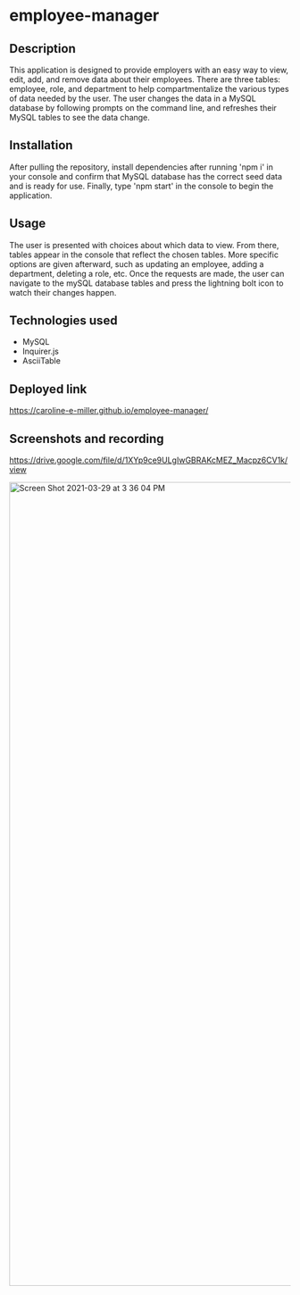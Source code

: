 # employee-manager

## Description

This application is designed to provide employers with an easy way to view, edit, add, and remove data about their employees. There are three tables: employee, role, and department to help compartmentalize the various types of data needed by the user. The user changes the data in a MySQL database by following prompts on the command line, and refreshes their MySQL tables to see the data change.

## Installation

After pulling the repository, install dependencies after running 'npm i' in your console and confirm that MySQL database has the correct seed data and is ready for use. Finally, type 'npm start' in the console to begin the application. 

## Usage

The user is presented with choices about which data to view. From there, tables appear in the console that reflect the chosen tables. More specific options are given afterward, such as updating an employee, adding a department, deleting a role, etc. Once the requests are made, the user can navigate to the mySQL database tables and press the lightning bolt icon to watch their changes happen.

## Technologies used

- MySQL
- Inquirer.js
- AsciiTable

## Deployed link

 https://caroline-e-miller.github.io/employee-manager/

## Screenshots and recording

https://drive.google.com/file/d/1XYp9ce9ULgIwGBRAKcMEZ_Macpz6CV1k/view

<img width="1440" alt="Screen Shot 2021-03-29 at 3 36 04 PM" src="https://user-images.githubusercontent.com/70964778/112896811-7ceee780-90a4-11eb-8e14-ed433dc264a8.png">
